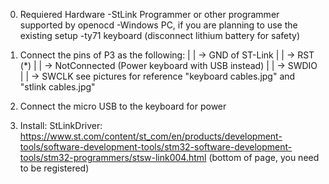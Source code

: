 0) Requiered Hardware
-StLink Programmer or other programmer supported by openocd
-Windows PC, if you are planning to use the existing setup
-ty71 keyboard (disconnect lithium battery for safety)

1) Connect the pins of P3 as the following:
    | | -> GND of ST-Link
    | | -> RST (*)
    | | -> NotConnected (Power keyboard with USB instead)
    | | -> SWDIO
    | | -> SWCLK
  see pictures for reference "keyboard cables.jpg" and "stlink cables.jpg"
    
    
2) Connect the micro USB to the keyboard for power

3) Install:
    StLinkDriver: https://www.st.com/content/st_com/en/products/development-tools/software-development-tools/stm32-software-development-tools/stm32-programmers/stsw-link004.html (bottom of page, you need to be registered)
